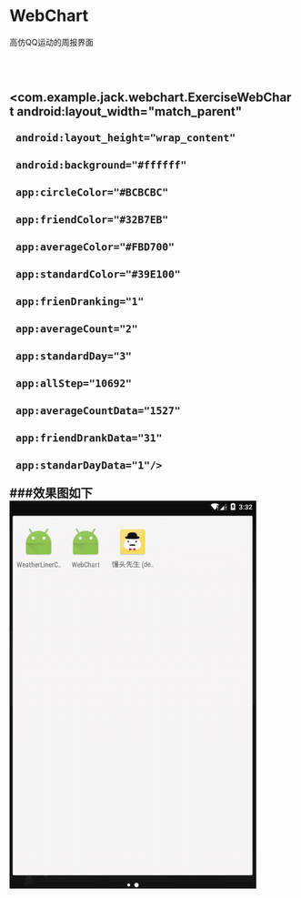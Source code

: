 # WebChart
高仿QQ运动的周报界面<h2/><br/>

**<com.example.jack.webchart.ExerciseWebChart**
     android:layout_width="match_parent"
     
     android:layout_height="wrap_content"
     
     android:background="#ffffff"

     app:circleColor="#BCBCBC"

     app:friendColor="#32B7EB"

     app:averageColor="#FBD700"

     app:standardColor="#39E100"

     app:frienDranking="1"

     app:averageCount="2"

     app:standardDay="3"

     app:allStep="10692"

     app:averageCountData="1527"

     app:friendDrankData="31"

     app:standarDayData="1"/>


###效果图如下<br/>
![github](https://github.com/jack921/WebChart/blob/master/%E6%95%88%E6%9E%9C%E5%9B%BE.gif "qqfmshow")


